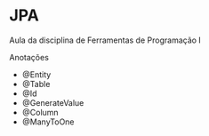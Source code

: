 # JPA
Aula da disciplina de Ferramentas de Programação I

Anotações
- @Entity
- @Table
- @Id
- @GenerateValue
- @Column
- @ManyToOne
